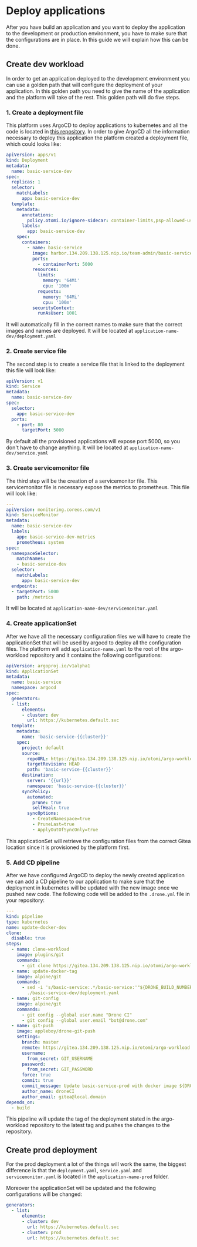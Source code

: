 # Deploy applications

After you have build an application and you want to deploy the application to the development or production environment, you have to make sure that the configurations are in place. In this guide we will explain how this can be done.

## Create dev workload

In order to get an application deployed to the development environment you can use a golden path that will configure the deployment of your application. In this golden path you need to give the name of the application and the platform will take of the rest. This golden path will do five steps. 

### 1. Create a deployment file

This platform uses ArgoCD to deploy applications to kubernetes and all the code is located in [this repository](https://gitea.134.209.138.125.nip.io/otomi/argo-workload). In order to give ArgoCD all the information necessary to deploy this application the platform created a deployment file, which could looks like:

```yaml
apiVersion: apps/v1
kind: Deployment
metadata:
  name: basic-service-dev
spec:
  replicas: 1
  selector:
    matchLabels:
      app: basic-service-dev
  template:
    metadata:
      annotations:
        policy.otomi.io/ignore-sidecar: container-limits,psp-allowed-users
      labels:
        app: basic-service-dev
    spec:
      containers:
        - name: basic-service
          image: harbor.134.209.138.125.nip.io/team-admin/basic-service:4
          ports:
            - containerPort: 5000
          resources:
            limits:
              memory: '64Mi'
              cpu: '100m'
            requests:
              memory: '64Mi'
              cpu: '100m'
          securityContext:
            runAsUser: 1001
```
It will automatically fill in the correct names to make sure that the correct images and names are deployed. It will be located at `application-name-dev/deployment.yaml`


### 2. Create service file

The second step is to create a service file that is linked to the deployment this file will look like:

```yaml
apiVersion: v1
kind: Service
metadata:
  name: basic-service-dev
spec:
  selector:
    app: basic-service-dev
  ports:
    - port: 80
      targetPort: 5000
```

By default all the provisioned applications will expose port 5000, so you don't have to change anything. It will be located at `application-name-dev/service.yaml`


### 3. Create servicemonitor file

The third step will be the creation of a servicemonitor file. This servicemonitor file is necessary expose the metrics to prometheus. This file will look like:
```yaml
---
apiVersion: monitoring.coreos.com/v1
kind: ServiceMonitor
metadata:
  name: basic-service-dev
  labels:
    app: basic-service-dev-metrics
    prometheus: system
spec:
  namespaceSelector:
    matchNames:
    - basic-service-dev
  selector:
    matchLabels:
      app: basic-service-dev
  endpoints:
  - targetPort: 5000
    path: /metrics
```
It will be located at `application-name-dev/servicemonitor.yaml`
### 4. Create applicationSet

After we have all the necessary configuration files we will have to create the applicationSet that will be used by argocd to deploy all the configuration files. The platform will add `application-name.yaml` to the root of the argo-workload repository and it contains the following configurations:
```yaml
apiVersion: argoproj.io/v1alpha1
kind: ApplicationSet
metadata:
  name: basic-service
  namespace: argocd
spec:
  generators:
  - list:
      elements:
      - cluster: dev
        url: https://kubernetes.default.svc
  template:
    metadata:
      name: 'basic-service-{{cluster}}'
    spec:
      project: default
      source:
        repoURL: https://gitea.134.209.138.125.nip.io/otomi/argo-workload.git
        targetRevision: HEAD
        path: 'basic-service-{{cluster}}'
      destination:
        server: '{{url}}'
        namespace: 'basic-service-{{cluster}}'
      syncPolicy:
        automated:
          prune: true
          selfHeal: true
        syncOptions:
          - CreateNamespace=true
          - PruneLast=true
          - ApplyOutOfSyncOnly=true
```
This applicationSet will retrieve the configuration files from the correct Gitea location since it is provisioned by the platform first.

### 5. Add CD pipeline

After we have configured ArgoCD to deploy the newly created application we can add a CD pipeline to our application to make sure that the deployment in kubernetes will be updated with the new image once we pushed new code. The following code will be added to the `.drone.yml` file in your repository:

```yaml
---
kind: pipeline
type: kubernetes
name: update-docker-dev
clone:
  disable: true
steps:
  - name: clone-workload
    image: plugins/git
    commands:
      - git clone https://gitea.134.209.138.125.nip.io/otomi/argo-workload.git .
  - name: update-docker-tag
    image: alpine/git
    commands:
      - sed -i 's/basic-service:.*/basic-service:'"${DRONE_BUILD_NUMBER}"'/g'
        ./basic-service-dev/deployment.yaml
  - name: git-config
    image: alpine/git
    commands:
      - git config --global user.name "Drone CI"
      - git config --global user.email "bot@drone.com"
  - name: git-push
    image: appleboy/drone-git-push
    settings:
      branch: master
      remote: https://gitea.134.209.138.125.nip.io/otomi/argo-workload.git
      username:
        from_secret: GIT_USERNAME
      password:
        from_secret: GIT_PASSWORD
      force: true
      commit: true
      commit_message: Update basic-service-prod with docker image ${DRONE_BUILD_NUMBER}
      author_name: droneCI
      author_email: gitea@local.domain
depends_on:
  - build
```

This pipeline will update the tag of the deployment stated in the argo-workload repository to the latest tag and pushes the changes to the repository.

## Create prod deployment

For the prod deployment a lot of the things will work the same, the biggest difference is that the `deployment.yaml`, `service.yaml` and `servicemonitor.yaml` is located in the `application-name-prod` folder.

Moreover the applicationSet will be updated and the following configurations will be changed:
```yaml
generators:
  - list:
      elements:
      - cluster: dev
        url: https://kubernetes.default.svc
      - cluster: prod
        url: https://kubernetes.default.svc
```